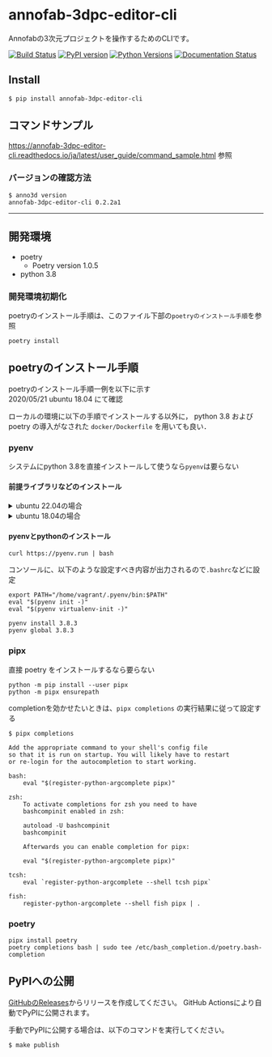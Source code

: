 # annofab-3dpc-editor-cli
Annofabの3次元プロジェクトを操作するためのCLIです。

[![Build Status](https://app.travis-ci.com/kurusugawa-computer/annofab-3dpc-editor-cli.svg?branch=master)](https://app.travis-ci.com/kurusugawa-computer/annofab-3dpc-editor-cli)
[![PyPI version](https://badge.fury.io/py/annofab-3dpc-editor-cli.svg)](https://badge.fury.io/py/annofab-3dpc-editor-cli)
[![Python Versions](https://img.shields.io/pypi/pyversions/annofab-3dpc-editor-cli.svg)](https://pypi.org/project/annofab-3dpc-editor-cli)
[![Documentation Status](https://readthedocs.org/projects/annofab-3dpc-editor-cli/badge/?version=latest)](https://annofab-3dpc-editor-cli.readthedocs.io/ja/latest/?badge=latest)



## Install

```
$ pip install annofab-3dpc-editor-cli
```

## コマンドサンプル
https://annofab-3dpc-editor-cli.readthedocs.io/ja/latest/user_guide/command_sample.html 参照


### バージョンの確認方法

```
$ anno3d version
annofab-3dpc-editor-cli 0.2.2a1
```

--------------
## 開発環境

 * poetry
     * Poetry version 1.0.5
 * python 3.8
 
 
### 開発環境初期化

poetryのインストール手順は、このファイル下部の`poetryのインストール手順`を参照

```
poetry install
```



## poetryのインストール手順


poetryのインストール手順一例を以下に示す  
2020/05/21 ubuntu 18.04 にて確認

ローカルの環境に以下の手順でインストールする以外に，
python 3.8 および poetry の導入がなされた `docker/Dockerfile` を用いても良い．

### pyenv

システムにpython 3.8を直接インストールして使うなら`pyenv`は要らない

#### 前提ライブラリなどのインストール

<details>
<summary>ubuntu 22.04の場合</summary>

```
sudo apt-get update


sudo apt-get install make build-essential libssl-dev zlib1g-dev \
libbz2-dev libreadline-dev libsqlite3-dev wget curl llvm \
libncursesw5-dev xz-utils tk-dev libxml2-dev libxmlsec1-dev libffi-dev liblzma-dev python3-openssl
```

</details>


<details>
<summary>ubuntu 18.04の場合</summary>

```
sudo apt-get update

sudo apt-get install build-essential libssl-dev zlib1g-dev libbz2-dev \
libreadline-dev libsqlite3-dev wget curl llvm libncurses5-dev libncursesw5-dev \
xz-utils tk-dev libffi-dev liblzma-dev python-openssl git
```

</details>


#### pyenvとpythonのインストール

```
curl https://pyenv.run | bash
``` 

コンソールに、以下のような設定すべき内容が出力されるので`.bashrc`などに設定

```
export PATH="/home/vagrant/.pyenv/bin:$PATH"
eval "$(pyenv init -)"
eval "$(pyenv virtualenv-init -)"
```

```
pyenv install 3.8.3
pyenv global 3.8.3
```


### pipx

直接 poetry をインストールするなら要らない

```
python -m pip install --user pipx
python -m pipx ensurepath
```

completionを効かせたいときは、`pipx completions` の実行結果に従って設定する

```
$ pipx completions

Add the appropriate command to your shell's config file
so that it is run on startup. You will likely have to restart
or re-login for the autocompletion to start working.

bash:
    eval "$(register-python-argcomplete pipx)"

zsh:
    To activate completions for zsh you need to have
    bashcompinit enabled in zsh:

    autoload -U bashcompinit
    bashcompinit

    Afterwards you can enable completion for pipx:

    eval "$(register-python-argcomplete pipx)"

tcsh:
    eval `register-python-argcomplete --shell tcsh pipx`

fish:
    register-python-argcomplete --shell fish pipx | .
```

### poetry

```
pipx install poetry
poetry completions bash | sudo tee /etc/bash_completion.d/poetry.bash-completion
```

## PyPIへの公開
[GitHubのReleases](https://github.com/kurusugawa-computer/annofab-3dpc-editor-cli/releases)からリリースを作成してください。
GitHub Actionsにより自動でPyPIに公開されます。

手動でPyPIに公開する場合は、以下のコマンドを実行してください。

```
$ make publish
```


